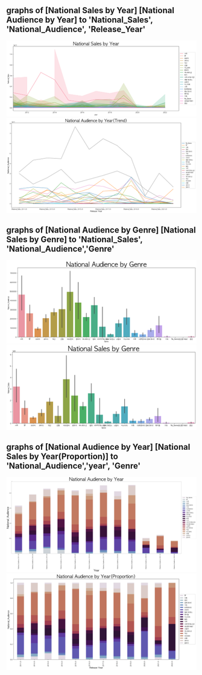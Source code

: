## graphs of [National Sales by Year] [National Audience by Year] to 'National_Sales', 'National_Audience', 'Release_Year'
![](graph/jiwon_1_1.png)
![](graph/jiwon_1_2.png)

## graphs of [National Audience by Genre] [National Sales by Genre] to 'National_Sales', 'National_Audience','Genre'
![](graph/jiwon_2_1.png)
![](graph/jiwon_2_2.png)

## graphs of [National Audience by Year] [National Sales by Year(Proportion)] to  'National_Audience','year', 'Genre'
![](graph/jiwon_3_1.png)
![](graph/jiwon_3_2.png)
